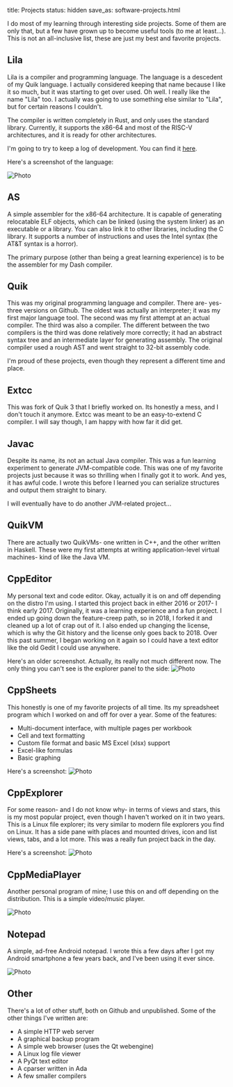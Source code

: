 title: Projects
status: hidden
save_as: software-projects.html

I do most of my learning through interesting side projects. Some of them are only that, but a few have grown up to become useful tools (to me at least...). This is not an all-inclusive list, these are just my best and favorite projects.

## Lila

Lila is a compiler and programming language. The language is a descedent of my Quik language. I actually considered keeping that name because I like it so much, but it was starting to get over used. Oh well. I really like the name "Lila" too. I actually was going to use something else similar to "Lila", but for certain reasons I couldn't.

The compiler is written completely in Rust, and only uses the standard library. Currently, it supports the x86-64 and most of the RISC-V architectures, and it is ready for other architectures.

I'm going to try to keep a log of development. You can find it [here](pages/lila-log.html).

Here's a screenshot of the language:

![Photo]({attach}images/lila.png)

## AS

A simple assembler for the x86-64 architecture. It is capable of generating relocatable ELF objects, which can be linked (using the system linker) as an executable or a library. You can also link it to other libraries, including the C library. It supports a number of instructions and uses the Intel syntax (the AT&T syntax is a horror).

The primary purpose (other than being a great learning experience) is to be the assembler for my Dash compiler.

## Quik

This was my original programming language and compiler. There are- yes- three versions on Github. The oldest was actually an interpreter; it was my first major language tool. The second was my first attempt at an actual compiler. The third was also a compiler. The different between the two compilers is the third was done relatively more correctly; it had an abstract syntax tree and an intermediate layer for generating assembly. The original compiler used a rough AST and went straight to 32-bit assembly code.

I'm proud of these projects, even though they represent a different time and place.

## Extcc

This was fork of Quik 3 that I briefly worked on. Its honestly a mess, and I don't touch it anymore. Extcc was meant to be an easy-to-extend C compiler. I will say though, I am happy with how far it did get.

## Javac

Despite its name, its not an actual Java compiler. This was a fun learning experiment to generate JVM-compatible code. This was one of my favorite projects just because it was so thrilling when I finally got it to work. And yes, it has awful code. I wrote this before I learned you can serialize structures and output them straight to binary.

I will eventually have to do another JVM-related project...

## QuikVM

There are actually two QuikVMs- one written in C++, and the other written in Haskell. These were my first attempts at writing application-level virtual machines- kind of like the Java VM.

## CppEditor

My personal text and code editor. Okay, actually it is on and off depending on the distro I'm using. I started this project back in either 2016 or 2017- I think early 2017. Originally, it was a learning experience and a fun project. I ended up going down the feature-creep path, so in 2018, I forked it and cleaned up a lot of crap out of it. I also ended up changing the license, which is why the Git history and the license only goes back to 2018. Over this past summer, I began working on it again so I could have a text editor like the old Gedit I could use anywhere.

Here's an older screenshot. Actually, its really not much different now. The only thing you can't see is the explorer panel to the side:
![Photo]({attach}images/cppeditor.png)


## CppSheets

This honestly is one of my favorite projects of all time. Its my spreadsheet program which I worked on and off for over a year. Some of the features:

- Multi-document interface, with multiple pages per workbook   
- Cell and text formatting   
- Custom file format and basic MS Excel (xlsx) support   
- Excel-like formulas
- Basic graphing

Here's a screenshot:
![Photo]({attach}images/CppSheets_linux.png)


## CppExplorer

For some reason- and I do not know why- in terms of views and stars, this is my most popular project, even though I haven't worked on it in two years. This is a Linux file explorer; its very similar to modern file explorers you find on Linux. It has a side pane with places and mounted drives, icon and list views, tabs, and a lot more. This was a really fun project back in the day.

Here's a screenshot:
![Photo]({attach}images/cppexplorer_base.png)

## CppMediaPlayer

Another personal program of mine; I use this on and off depending on the distribution. This is a simple video/music player.

![Photo]({attach}images/cppmediaplayer.png)

## Notepad

A simple, ad-free Android notepad. I wrote this a few days after I got my Android smartphone a few years back, and I've been using it ever since.

![Photo]({attach}images/notepad.jpg)

## Other

There's a lot of other stuff, both on Github and unpublished. Some of the other things I've written are:

- A simple HTTP web server
- A graphical backup program
- A simple web browser (uses the Qt webengine)
- A Linux log file viewer
- A PyQt text editor
- A cparser written in Ada
- A few smaller compilers

